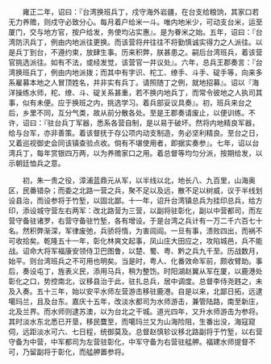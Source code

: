 <!-- { "loadSidebar": true } -->
　　雍正二年，诏曰：『台湾换班兵丁，戍守海外岩疆，在台支给粮饷，其家口若无力养赡，则戍守必致分心。每月着户给米一斗。唯内地米少，可动支台米，运至厦门，交与地方官，按户给发，务使均沾实惠』。是为眷米之始。五年，诏曰：『台湾防汛兵丁，例由内地派往更换。而该营将弁往往不将勤慎诚实得力之人派往。以是兵丁到台，不遵约束，放肆生事。历来积弊，朕甚患之。嗣后台湾班兵，着该营官挑选派往。如有不法，或经发觉，该营官一并议处』。六年，总兵王郡奏言：『台湾换班兵丁，例由内地派拨；而其中有字识、柁工、缭手、斗手、碇手等，向来多系雇募本地之人冒顶姓名，并非实有兵丁。请照随丁之例，就地招募』。诏以『海洋操练水师，柁、缭、斗、碇关系甚重，若不换内地兵丁，而常令彼地之人执司其事，似有未便。应于换班之内，挑选学习。着兵部妥议具奏』。初，班兵来台之后，乡里不同，互分气类，故从前分散各处。至是王郡奏请废止，以便训练。不许，诏曰：『驻台兵丁军器，悉系各营自制，是以易于破坏。然将内地精良军器，给与台军，亦非善策。着该督抚于存公项内动支制造，务必坚利精良。至台之日，又着巡视御史会同该镇查验点收。倘有不堪使用者，即据实奏参』。七年，诏以台湾兵丁，每年赏银四万两，以为养赡家口之用。着总督等均匀分派，按期给发，以示朝廷恤兵之意。

　　初，朱一贵之役，漳浦蓝鼎元从军，以半线以北，地长八、九百里，山海奥区，民番错杂；而委之北路一营之兵，聚不足以及远，散不足以树威，议于半线划设县治，而设参将于竹堑，以固北鄙。十一年，诏升台湾镇总兵为挂印总兵，给方印，添设城守营左右两军：改北路营为三营，以副将驻彰化，副以中营都司，而左营守备驻诸罗，右营守备驻竹堑，各有增设。于是台湾之兵计有一万二千六百七十名。然积弊渐深，军律废弛，兵骄将惰，为害闾阎。一旦有事，溃败四出，而祸不可收拾矣。乾隆五十一年，彰化林爽文起事，凤山庄大田应之，攻陷城邑，兵不能战。诏命大将军福康安领侍卫巴图鲁，以楚、蜀、粤、黔之兵九千至。历战数月，始平。则台湾班兵之不可用也明矣。当是时，粤人、化番效命军前，颇收臂助。事后，奏设屯丁，旌表义民，添用马兵，稍为整饬。时阳湖赵翼从军在厦，以鹿港处彰化之口，势控南北，议移县治于此，驻扎总兵，居中调度。总督李侍尧韪之，未及入奏。五十三年，始以安平水师左营游击移驻鹿港。自是以来，北鄙日拓，远逮噶玛兰，且及台东。嘉庆十五年，改淡水都司为水师游击，兼管陆路，南至新庄，北及兰界。而水师则逮苏澳，以为台北之干城。道光四年，又升水师游击为参将。其时淡水东北悉已开垦，移民麌至，而噶玛兰又为山海险阻，生番出没，海寇窥伺，远距淡水可六、七日程，统御莫及。总督赵慎轸议移北路副将于竹堑，以右营守备为中营，中军都司为左营驻彰化，中军守备为右营驻艋舺。福建水师提督不可，乃留副将于彰化，而艋舺置参将。

